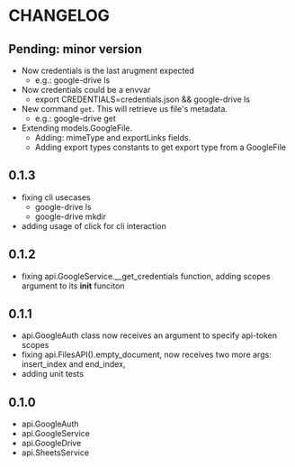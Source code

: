 # CHANGELOG

## Pending: minor version

- Now credentials is the last arugment expected
  - e.g.: google-drive ls <path> <credentials-file>
- Now credentials could be a envvar
  - export CREDENTIALS=credentials.json && google-drive ls <path> <credentials-file>
- New command `get`. This will retrieve us file's metadata.
  - e.g.: google-drive get <ID>
- Extending models.GoogleFile.
  - Adding: mimeType and exportLinks fields.
  - Adding export types constants to get export type from a GoogleFile

## 0.1.3

- fixing cli usecases
  - google-drive ls
  - google-drive mkdir
- adding usage of click for cli interaction

## 0.1.2

- fixing api.GoogleService.__get_credentials function, adding scopes argument to its __init__ funciton

## 0.1.1

- api.GoogleAuth class now receives an argument to specify api-token scopes
- fixing api.FilesAPI().empty_document, now receives two more args: insert_index and end_index,
- adding unit tests

## 0.1.0

- api.GoogleAuth
- api.GoogleService
- api.GoogleDrive
- api.SheetsService

